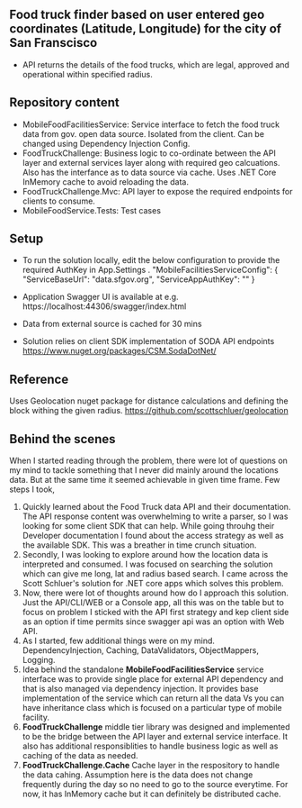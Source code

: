 ## Food truck finder based on user entered geo coordinates (Latitude, Longitude) for the city of San Franscisco
 - API returns the details of the food trucks, which are legal, approved and operational within specified radius.

 ## Repository content
 - MobileFoodFacilitiesService:  Service interface to fetch the food truck data from gov. open data source. Isolated from the client. Can be changed using Dependency Injection Config.
 - FoodTruckChallenge: Business logic to co-ordinate between the API layer and external services layer along with required geo calcuations. Also has the interfance as to data source via cache. Uses .NET Core InMemory cache to avoid reloading the data. 
 - FoodTruckChallenge.Mvc: API layer to expose the required endpoints for clients to consume.
 - MobileFoodService.Tests: Test cases


 ## Setup
 - To run the solution locally, edit the below configuration to provide the required AuthKey in App.Settings .
     "MobileFacilitiesServiceConfig": {
        "ServiceBaseUrl": "data.sfgov.org",
        "ServiceAppAuthKey": ""
      }
- Application Swagger UI is available at e.g. https://localhost:44306/swagger/index.html 

- Data from external source is cached for 30 mins

- Solution relies on client SDK implementation of SODA API endpoints https://www.nuget.org/packages/CSM.SodaDotNet/

## Reference 
Uses Geolocation nuget package for distance calculations and defining the block withing the given radius.
https://github.com/scottschluer/geolocation


## Behind the scenes
When I started reading through the problem, there were lot of questions on my mind to tackle something that I never did mainly around the locations data. But at the same time it seemed achievable in given time frame. Few steps I took,
1. Quickly learned about the Food Truck data API and their documentation. The API response content was overwhelming to write a parser, so I was looking for some client SDK that can help. While going throuhg their Developer documentation I found about the access strategy as well as the available SDK. This was a breather in time crunch situation.
2. Secondly, I was looking to explore around how the location data is interpreted and consumed. I was focused on searching the solution which can give me long, lat and radius based search. I came across the Scott Schluer's solution for .NET core apps which solves this problem.
3. Now, there were lot of thoughts around how do I approach this solution. Just the API/CLI/WEB or a Console app, all this was on the table but to focus on problem I sticked with the API first strategy and kep client side as an option if time permits since swagger api was an option with Web API.
4. As I started, few additional things were on my mind. DependencyInjection, Caching, DataValidators, ObjectMappers, Logging. 
5. Idea behind the standalone **MobileFoodFacilitiesService** service interface was to provide single place for external API dependency and that is also managed via dependency injection. It provides base implementation of the service which can return all the data Vs you can have inheritance class which is focused on a particular type of mobile facility.
6. **FoodTruckChallenge** middle tier library was designed and implemented to be the bridge between the API layer and external service interface. It also has additional responsiblities to handle business logic as well as caching of the data as needed.
7. **FoodTruckChallenge.Cache** Cache layer in the respository to handle the data cahing. Assumption here is the data does not change frequently during the day so no need to go to the source everytime. For now, it has InMemory cache but it can definitely be distributed cache.

